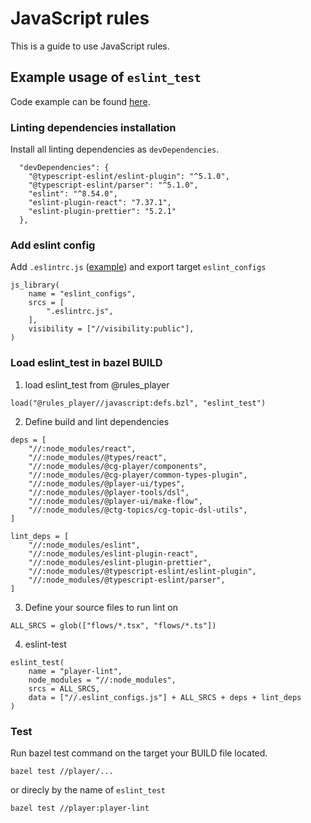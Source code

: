# JavaScript rules

This is a guide to use JavaScript rules.

## Example usage of `eslint_test`
Code example can be found [here](https://github.intuit.com/mercillo/autoregistrationfees/commit/f062bf4db9cb697ff834ad9c7de8524132867f7d).

### Linting dependencies installation
Install all linting dependencies as `devDependencies`.

```
  "devDependencies": {
    "@typescript-eslint/eslint-plugin": "^5.1.0",
    "@typescript-eslint/parser": "^5.1.0",
    "eslint": "^8.54.0",
    "eslint-plugin-react": "7.37.1",
    "eslint-plugin-prettier": "5.2.1"
  },
```

### Add eslint config
Add `.eslintrc.js` ([example](https://github.intuit.com/mercillo/autoregistrationfees/blob/f062bf4db9cb697ff834ad9c7de8524132867f7d/.eslintrc.js)) and export target `eslint_configs`
```
js_library(
    name = "eslint_configs",
    srcs = [
        ".eslintrc.js",
    ],
    visibility = ["//visibility:public"],
)
```

### Load eslint_test in bazel BUILD

1. load eslint_test from @rules_player
```
load("@rules_player//javascript:defs.bzl", "eslint_test")
```

2. Define build and lint dependencies
```
deps = [
    "//:node_modules/react",
    "//:node_modules/@types/react",
    "//:node_modules/@cg-player/components",
    "//:node_modules/@cg-player/common-types-plugin",
    "//:node_modules/@player-ui/types",
    "//:node_modules/@player-tools/dsl",
    "//:node_modules/@player-ui/make-flow",
    "//:node_modules/@ctg-topics/cg-topic-dsl-utils",
]

lint_deps = [
    "//:node_modules/eslint",
    "//:node_modules/eslint-plugin-react",
    "//:node_modules/eslint-plugin-prettier",
    "//:node_modules/@typescript-eslint/eslint-plugin",
    "//:node_modules/@typescript-eslint/parser",
]
```

3. Define your source files to run lint on
```
ALL_SRCS = glob(["flows/*.tsx", "flows/*.ts"])
```

4. eslint-test

```
eslint_test(
    name = "player-lint",
    node_modules = "//:node_modules",
    srcs = ALL_SRCS,
    data = ["//.eslint_configs.js"] + ALL_SRCS + deps + lint_deps
)
```

### Test 

Run bazel test command on the target your BUILD file located.

```
bazel test //player/...
```
or direcly by the name of `eslint_test`
```
bazel test //player:player-lint
```
